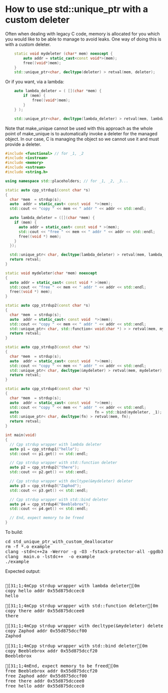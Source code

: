 How to use std::unique_ptr with a custom deleter
================================================

Often when dealing with legacy C code, memory is allocated for you which
you would like to be able to manage to avoid leaks. One way of doing this
is with a custom deleter.
```C++
    static void mydeleter (char* mem) noexcept {
        auto addr = static_cast<const void*>(mem);
        free((void*)mem);
    }
    std::unique_ptr<char, decltype(deleter) > retval(mem, deleter);
```
Or if you want, via a lambda:
```C++
    auto lambda_deleter = ( [](char *mem) {
        if (mem) {
            free((void*)mem);
        }
    } );

    std::unique_ptr<char, decltype(lambda_deleter) > retval(mem, lambda_deleter);
```
Note that make_unique cannot be used with this approach as the whole point
of make_unique is to automatically invoke a deleter for the managed object.
In our case, C is managing the object so we cannot use it and must provide
a deleter.
```C++
#include <functional> // for _1, _2
#include <iostream>
#include <memory>
#include <sstream>
#include <string.h>

using namespace std::placeholders; // for _1, _2, _3...

static auto cpp_strdup1(const char *s)
{
  char *mem  = strdup(s);
  auto  addr = static_cast< const void  *>(mem);
  std::cout << "copy " << mem << " addr " << addr << std::endl;

  auto lambda_deleter = ([](char *mem) {
    if (mem) {
      auto addr = static_cast< const void * >(mem);
      std::cout << "free " << mem << " addr " << addr << std::endl;
      free((void *) mem);
    }
  });

  std::unique_ptr< char, decltype(lambda_deleter) > retval(mem, lambda_deleter);
  return retval;
}

static void mydeleter(char *mem) noexcept
{
  auto addr = static_cast< const void * >(mem);
  std::cout << "free " << mem << " addr " << addr << std::endl;
  free((void *) mem);
}

static auto cpp_strdup2(const char *s)
{
  char *mem  = strdup(s);
  auto  addr = static_cast< const void  *>(mem);
  std::cout << "copy " << mem << " addr " << addr << std::endl;
  std::unique_ptr< char, std::function< void(char *) > > retval(mem, mydeleter);
  return retval;
}

static auto cpp_strdup3(const char *s)
{
  char *mem  = strdup(s);
  auto  addr = static_cast< const void  *>(mem);
  std::cout << "copy " << mem << " addr " << addr << std::endl;
  std::unique_ptr< char, decltype(&mydeleter) > retval(mem, mydeleter);
  return retval;
}

static auto cpp_strdup4(const char *s)
{
  char *mem  = strdup(s);
  auto  addr = static_cast< const void  *>(mem);
  std::cout << "copy " << mem << " addr " << addr << std::endl;
  auto                                  fn = std::bind(mydeleter, _1);
  std::unique_ptr< char, decltype(fn) > retval(mem, fn);
  return retval;
}

int main(void)
{
  // Cpp strdup wrapper with lambda deleter
  auto p1 = cpp_strdup1("hello");
  std::cout << p1.get() << std::endl;

  // Cpp strdup wrapper with std::function deleter
  auto p2 = cpp_strdup2("there");
  std::cout << p2.get() << std::endl;

  // Cpp strdup wrapper with decltype(&mydeleter) deleter
  auto p3 = cpp_strdup3("Zaphod");
  std::cout << p3.get() << std::endl;

  // Cpp strdup wrapper with std::bind deleter
  auto p4 = cpp_strdup4("Beeblebrox");
  std::cout << p4.get() << std::endl;

  // End, expect memory to be freed
}
```
To build:
<pre>
cd std_unique_ptr_with_custom_deallocator
rm -f *.o example
clang -std=c++2a -Werror -g -O3 -fstack-protector-all -ggdb3 -Wall -c -o main.o main.cpp
clang  main.o -lstdc++  -o example
./example
</pre>
Expected output:
<pre>

[31;1;4mCpp strdup wrapper with lambda deleter[0m
copy hello addr 0x55d875dccec0
hello

[31;1;4mCpp strdup wrapper with std::function deleter[0m
copy there addr 0x55d875dccee0
there

[31;1;4mCpp strdup wrapper with decltype(&mydeleter) deleter[0m
copy Zaphod addr 0x55d875dccf00
Zaphod

[31;1;4mCpp strdup wrapper with std::bind deleter[0m
copy Beeblebrox addr 0x55d875dccf20
Beeblebrox

[31;1;4mEnd, expect memory to be freed[0m
free Beeblebrox addr 0x55d875dccf20
free Zaphod addr 0x55d875dccf00
free there addr 0x55d875dccee0
free hello addr 0x55d875dccec0
</pre>
